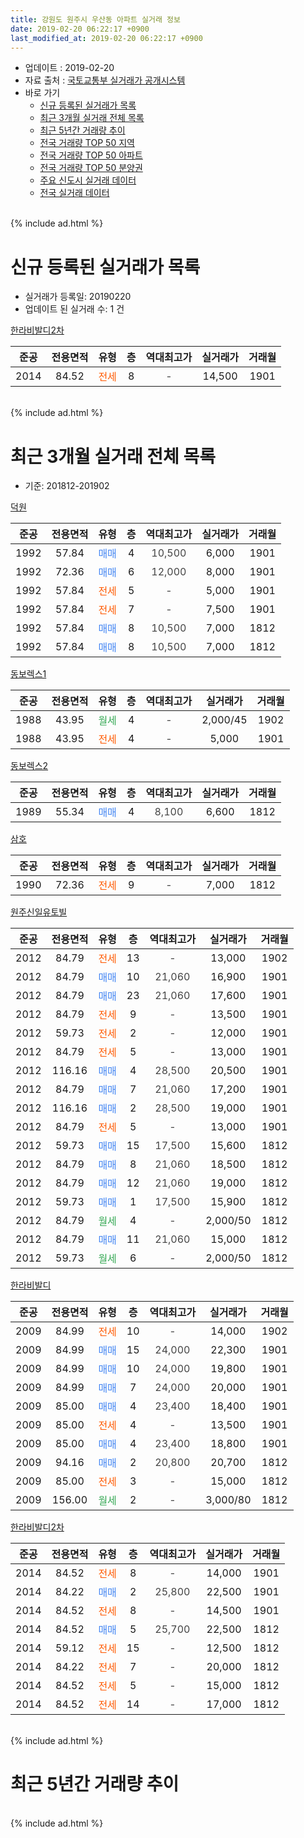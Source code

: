 ```yaml
---
title: 강원도 원주시 우산동 아파트 실거래 정보
date: 2019-02-20 06:22:17 +0900
last_modified_at: 2019-02-20 06:22:17 +0900
---
```


* 업데이트 : 2019-02-20
* 자료 출처 : [국토교통부 실거래가 공개시스템](http://rt.molit.go.kr)
* 바로 가기
    * [신규 등록된 실거래가 목록](#신규-등록된-실거래가-목록)
    * [최근 3개월 실거래 전체 목록](#최근-3개월-실거래-전체-목록)
    * [최근 5년간 거래량 추이](#최근-5년간-거래량-추이)
    * [전국 거래량 TOP 50 지역](https://inasie.github.io/apt-trade-info/최근-3개월-전국에서-가장-거래가-많이-발생한-지역)
    * [전국 거래량 TOP 50 아파트](https://inasie.github.io/apt-trade-info/최근-3개월-전국에서-가장-거래가-많이-발생한-아파트)
    * [전국 거래량 TOP 50 분양권](https://inasie.github.io/apt-trade-info/최근-3개월-전국에서-가장-거래가-많이-발생한-분양권)
    * [주요 신도시 실거래 데이터](https://inasie.github.io/apt-trade-info/주요-신도시)
    * [전국 실거래 데이터](https://inasie.github.io/apt-trade-info/전국)
<br>
{% include ad.html %}
<br>

# 신규 등록된 실거래가 목록
* 실거래가 등록일: 20190220
* 업데이트 된 실거래 수: 1 건


[한라비발디2차](https://search.naver.com/search.naver?query=%EA%B0%95%EC%9B%90%EB%8F%84+%EC%9B%90%EC%A3%BC%EC%8B%9C+%EC%9A%B0%EC%82%B0%EB%8F%99+%ED%95%9C%EB%9D%BC%EB%B9%84%EB%B0%9C%EB%94%942%EC%B0%A8)

|준공|전용면적|유형|층|역대최고가|실거래가|거래월|
|:---:|:---:|:---:|:---:|:---:|:---:|:---:|
|2014|84.52|<span style="color:#ff5a00">전세</span>|8|<span style="color:#444444">-</span>|14,500|1901|


<br>
{% include ad.html %}
<br>

# 최근 3개월 실거래 전체 목록
* 기준: 201812-201902


[덕원](https://search.naver.com/search.naver?query=%EA%B0%95%EC%9B%90%EB%8F%84+%EC%9B%90%EC%A3%BC%EC%8B%9C+%EC%9A%B0%EC%82%B0%EB%8F%99+%EB%8D%95%EC%9B%90)

|준공|전용면적|유형|층|역대최고가|실거래가|거래월|
|:---:|:---:|:---:|:---:|:---:|:---:|:---:|
|1992|57.84|<span style="color:#4285f3">매매</span>|4|<span style="color:#444444">10,500</span>|6,000|1901|
|1992|72.36|<span style="color:#4285f3">매매</span>|6|<span style="color:#444444">12,000</span>|8,000|1901|
|1992|57.84|<span style="color:#ff5a00">전세</span>|5|<span style="color:#444444">-</span>|5,000|1901|
|1992|57.84|<span style="color:#ff5a00">전세</span>|7|<span style="color:#444444">-</span>|7,500|1901|
|1992|57.84|<span style="color:#4285f3">매매</span>|8|<span style="color:#444444">10,500</span>|7,000|1812|
|1992|57.84|<span style="color:#4285f3">매매</span>|8|<span style="color:#444444">10,500</span>|7,000|1812|

[동보렉스1](https://search.naver.com/search.naver?query=%EA%B0%95%EC%9B%90%EB%8F%84+%EC%9B%90%EC%A3%BC%EC%8B%9C+%EC%9A%B0%EC%82%B0%EB%8F%99+%EB%8F%99%EB%B3%B4%EB%A0%89%EC%8A%A41)

|준공|전용면적|유형|층|역대최고가|실거래가|거래월|
|:---:|:---:|:---:|:---:|:---:|:---:|:---:|
|1988|43.95|<span style="color:#34a853">월세</span>|4|<span style="color:#444444">-</span>|2,000/45|1902|
|1988|43.95|<span style="color:#ff5a00">전세</span>|4|<span style="color:#444444">-</span>|5,000|1901|

[동보렉스2](https://search.naver.com/search.naver?query=%EA%B0%95%EC%9B%90%EB%8F%84+%EC%9B%90%EC%A3%BC%EC%8B%9C+%EC%9A%B0%EC%82%B0%EB%8F%99+%EB%8F%99%EB%B3%B4%EB%A0%89%EC%8A%A42)

|준공|전용면적|유형|층|역대최고가|실거래가|거래월|
|:---:|:---:|:---:|:---:|:---:|:---:|:---:|
|1989|55.34|<span style="color:#4285f3">매매</span>|4|<span style="color:#444444">8,100</span>|6,600|1812|

[삼호](https://search.naver.com/search.naver?query=%EA%B0%95%EC%9B%90%EB%8F%84+%EC%9B%90%EC%A3%BC%EC%8B%9C+%EC%9A%B0%EC%82%B0%EB%8F%99+%EC%82%BC%ED%98%B8)

|준공|전용면적|유형|층|역대최고가|실거래가|거래월|
|:---:|:---:|:---:|:---:|:---:|:---:|:---:|
|1990|72.36|<span style="color:#ff5a00">전세</span>|9|<span style="color:#444444">-</span>|7,000|1812|

[원주신일유토빌](https://search.naver.com/search.naver?query=%EA%B0%95%EC%9B%90%EB%8F%84+%EC%9B%90%EC%A3%BC%EC%8B%9C+%EC%9A%B0%EC%82%B0%EB%8F%99+%EC%9B%90%EC%A3%BC%EC%8B%A0%EC%9D%BC%EC%9C%A0%ED%86%A0%EB%B9%8C)

|준공|전용면적|유형|층|역대최고가|실거래가|거래월|
|:---:|:---:|:---:|:---:|:---:|:---:|:---:|
|2012|84.79|<span style="color:#ff5a00">전세</span>|13|<span style="color:#444444">-</span>|13,000|1902|
|2012|84.79|<span style="color:#4285f3">매매</span>|10|<span style="color:#444444">21,060</span>|16,900|1901|
|2012|84.79|<span style="color:#4285f3">매매</span>|23|<span style="color:#444444">21,060</span>|17,600|1901|
|2012|84.79|<span style="color:#ff5a00">전세</span>|9|<span style="color:#444444">-</span>|13,500|1901|
|2012|59.73|<span style="color:#ff5a00">전세</span>|2|<span style="color:#444444">-</span>|12,000|1901|
|2012|84.79|<span style="color:#ff5a00">전세</span>|5|<span style="color:#444444">-</span>|13,000|1901|
|2012|116.16|<span style="color:#4285f3">매매</span>|4|<span style="color:#444444">28,500</span>|20,500|1901|
|2012|84.79|<span style="color:#4285f3">매매</span>|7|<span style="color:#444444">21,060</span>|17,200|1901|
|2012|116.16|<span style="color:#4285f3">매매</span>|2|<span style="color:#444444">28,500</span>|19,000|1901|
|2012|84.79|<span style="color:#ff5a00">전세</span>|5|<span style="color:#444444">-</span>|13,000|1901|
|2012|59.73|<span style="color:#4285f3">매매</span>|15|<span style="color:#444444">17,500</span>|15,600|1812|
|2012|84.79|<span style="color:#4285f3">매매</span>|8|<span style="color:#444444">21,060</span>|18,500|1812|
|2012|84.79|<span style="color:#4285f3">매매</span>|12|<span style="color:#444444">21,060</span>|19,000|1812|
|2012|59.73|<span style="color:#4285f3">매매</span>|1|<span style="color:#444444">17,500</span>|15,900|1812|
|2012|84.79|<span style="color:#34a853">월세</span>|4|<span style="color:#444444">-</span>|2,000/50|1812|
|2012|84.79|<span style="color:#4285f3">매매</span>|11|<span style="color:#444444">21,060</span>|15,000|1812|
|2012|59.73|<span style="color:#34a853">월세</span>|6|<span style="color:#444444">-</span>|2,000/50|1812|

[한라비발디](https://search.naver.com/search.naver?query=%EA%B0%95%EC%9B%90%EB%8F%84+%EC%9B%90%EC%A3%BC%EC%8B%9C+%EC%9A%B0%EC%82%B0%EB%8F%99+%ED%95%9C%EB%9D%BC%EB%B9%84%EB%B0%9C%EB%94%94)

|준공|전용면적|유형|층|역대최고가|실거래가|거래월|
|:---:|:---:|:---:|:---:|:---:|:---:|:---:|
|2009|84.99|<span style="color:#ff5a00">전세</span>|10|<span style="color:#444444">-</span>|14,000|1902|
|2009|84.99|<span style="color:#4285f3">매매</span>|15|<span style="color:#444444">24,000</span>|22,300|1901|
|2009|84.99|<span style="color:#4285f3">매매</span>|10|<span style="color:#444444">24,000</span>|19,800|1901|
|2009|84.99|<span style="color:#4285f3">매매</span>|7|<span style="color:#444444">24,000</span>|20,000|1901|
|2009|85.00|<span style="color:#4285f3">매매</span>|4|<span style="color:#444444">23,400</span>|18,400|1901|
|2009|85.00|<span style="color:#ff5a00">전세</span>|4|<span style="color:#444444">-</span>|13,500|1901|
|2009|85.00|<span style="color:#4285f3">매매</span>|4|<span style="color:#444444">23,400</span>|18,800|1901|
|2009|94.16|<span style="color:#4285f3">매매</span>|2|<span style="color:#444444">20,800</span>|20,700|1812|
|2009|85.00|<span style="color:#ff5a00">전세</span>|3|<span style="color:#444444">-</span>|15,000|1812|
|2009|156.00|<span style="color:#34a853">월세</span>|2|<span style="color:#444444">-</span>|3,000/80|1812|

[한라비발디2차](https://search.naver.com/search.naver?query=%EA%B0%95%EC%9B%90%EB%8F%84+%EC%9B%90%EC%A3%BC%EC%8B%9C+%EC%9A%B0%EC%82%B0%EB%8F%99+%ED%95%9C%EB%9D%BC%EB%B9%84%EB%B0%9C%EB%94%942%EC%B0%A8)

|준공|전용면적|유형|층|역대최고가|실거래가|거래월|
|:---:|:---:|:---:|:---:|:---:|:---:|:---:|
|2014|84.52|<span style="color:#ff5a00">전세</span>|8|<span style="color:#444444">-</span>|14,000|1901|
|2014|84.22|<span style="color:#4285f3">매매</span>|2|<span style="color:#444444">25,800</span>|22,500|1901|
|2014|84.52|<span style="color:#ff5a00">전세</span>|8|<span style="color:#444444">-</span>|14,500|1901|
|2014|84.52|<span style="color:#4285f3">매매</span>|5|<span style="color:#444444">25,700</span>|22,500|1812|
|2014|59.12|<span style="color:#ff5a00">전세</span>|15|<span style="color:#444444">-</span>|12,500|1812|
|2014|84.22|<span style="color:#ff5a00">전세</span>|7|<span style="color:#444444">-</span>|20,000|1812|
|2014|84.52|<span style="color:#ff5a00">전세</span>|5|<span style="color:#444444">-</span>|15,000|1812|
|2014|84.52|<span style="color:#ff5a00">전세</span>|14|<span style="color:#444444">-</span>|17,000|1812|


<br>
{% include ad.html %}
<br>

# 최근 5년간 거래량 추이


<div style="width:100%;">
    <canvas id="deal_progress" height="200"></canvas>
</div>

<script>
new Chart(document.getElementById("deal_progress"), {
    type: 'line',
    data: {
        labels: ['201402','201403','201404','201405','201406','201407','201408','201409','201410','201411','201412','201501','201502','201503','201504','201505','201506','201507','201508','201509','201510','201511','201512','201601','201602','201603','201604','201605','201606','201607','201608','201609','201610','201611','201612','201701','201702','201703','201704','201705','201706','201707','201708','201709','201710','201711','201712','201801','201802','201803','201804','201805','201806','201807','201808','201809','201810','201811','201812','201901','201902'],
        datasets: [{
            label: '매매',
            pointRadius: 1,
            data: [17, 21, 8, 12, 20, 15, 13, 19, 27, 15, 16, 26, 30, 27, 21, 32, 33, 29, 20, 21, 29, 33, 15, 23, 16, 25, 26, 21, 34, 30, 35, 28, 37, 30, 17, 18, 27, 36, 20, 18, 26, 25, 13, 17, 17, 14, 12, 10, 13, 16, 11, 27, 15, 23, 10, 18, 27, 6, 10, 13, 0],
            borderColor: "rgba(255, 201, 14, 1)",
            backgroundColor: "rgba(255, 201, 14, 0.5)",
            fill: false,
            lineTension: 0
        },{
            label: '전월세',
            pointRadius: 1,
            data: [30, 40, 14, 15, 18, 9, 23, 26, 35, 19, 26, 26, 15, 17, 15, 14, 10, 10, 8, 10, 10, 12, 13, 16, 15, 18, 18, 11, 14, 11, 14, 21, 21, 18, 9, 14, 20, 15, 8, 13, 10, 5, 12, 11, 7, 13, 13, 11, 5, 13, 11, 16, 8, 17, 17, 7, 20, 9, 9, 10, 3],
            borderColor: "rgba(0, 141, 185, 1)",
            backgroundColor: "rgba(0, 141, 185, 0.5)",
            fill: false,
            lineTension: 0
        }
        ]
    },
    options: {
        responsive: true,
        title: {
            display: false
        },
        tooltips: {
            mode: 'index',
            intersect: false
        },
        hover: {
            mode: 'nearest',
            intersect: true
        },
        scales: {
            xAxes: [{
                display: true,
                scaleLabel: {
                    display: true,
                    labelString: '년/월'
                }
            }],
            yAxes: [{
                display: true,
                ticks: {
                    suggestedMin: 0,
                },
                scaleLabel: {
                    display: true,
                    labelString: '실거래 수'
                }
            }]
        }
    }
});

</script>


<br>
{% include ad.html %}
<br>

